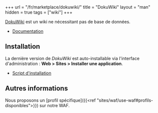 +++
url = "/fr/marketplace/dokuwiki/"
title = "DokuWiki"
layout = "man"
hidden = true
tags = ["wiki"]
+++

[DokuWiki](https://www.dokuwiki.org/dokuwiki) est un wiki ne nécessitant pas de base de données.

- [Documentation](https://www.dokuwiki.org/manual)

## Installation
La dernière version de *DokuWiki* est auto-installable via l'interface d'administration : **Web > Sites > Installer une application**.

- [Script d'installation](https://admin.alwaysdata.com/site/application/script/1/detail/)

## Autres informations

Nous proposons un [profil spécifique]({{<ref "sites/waf/use-waf#profils-disponibles">}}) sur notre WAF.
